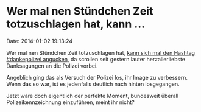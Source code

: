 Wer mal nen Stündchen Zeit totzuschlagen hat, kann \...
=======================================================

Date: 2014-01-02 19:13:24

Wer mal nen Stündchen Zeit totzuschlagen hat, [kann sich mal den Hashtag
\#dankepolizei
angucken](https://twitter.com/search?q=dankepolizei&f=realtime), da
scrollen seit gestern lauter herzallerliebste Danksagungen an die
Polizei vorbei.

Angeblich ging das als Versuch der Polizei los, ihr Image zu verbessern.
Wenn das so war, ist es jedenfalls deutlich nach hinten losgegangen.

Jetzt wäre doch eigentlich der perfekte Moment, bundesweit überall
Polizeikennzeichnung einzuführen, meint ihr nicht?
